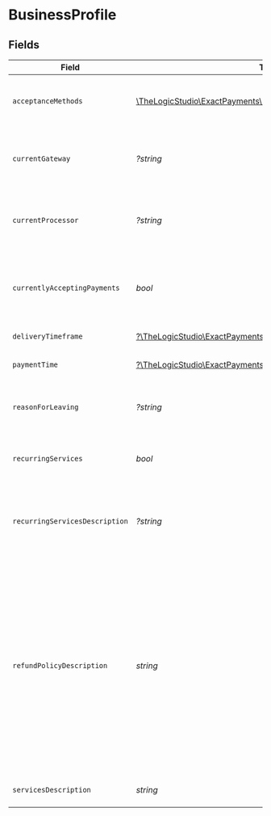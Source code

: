 # BusinessProfile


## Fields

| Field                                                                                                                                                                                                            | Type                                                                                                                                                                                                             | Required                                                                                                                                                                                                         | Description                                                                                                                                                                                                      | Example                                                                                                                                                                                                          |
| ---------------------------------------------------------------------------------------------------------------------------------------------------------------------------------------------------------------- | ---------------------------------------------------------------------------------------------------------------------------------------------------------------------------------------------------------------- | ---------------------------------------------------------------------------------------------------------------------------------------------------------------------------------------------------------------- | ---------------------------------------------------------------------------------------------------------------------------------------------------------------------------------------------------------------- | ---------------------------------------------------------------------------------------------------------------------------------------------------------------------------------------------------------------- |
| `acceptanceMethods`                                                                                                                                                                                              | [\TheLogicStudio\ExactPayments\Models\Shared\AcceptanceMethods](../../models/shared/AcceptanceMethods.md)                                                                                                        | :heavy_check_mark:                                                                                                                                                                                               | The method by which the business accepts the payments. The total value of all the methods can't exceed 100 percent.                                                                                              |                                                                                                                                                                                                                  |
| `currentGateway`                                                                                                                                                                                                 | *?string*                                                                                                                                                                                                        | :heavy_minus_sign:                                                                                                                                                                                               | Current gateway with whom the business is having contract with. This field value is required only when `currentlyAcceptingPayments` field value is `true`.                                                       | International Payments Gateway Services LLC                                                                                                                                                                      |
| `currentProcessor`                                                                                                                                                                                               | *?string*                                                                                                                                                                                                        | :heavy_minus_sign:                                                                                                                                                                                               | Current Processor with whom the business is having contract with. This field value is required only when `currentlyAcceptingPayments` field value is `true`.                                                     | Global Processing Services LLC                                                                                                                                                                                   |
| `currentlyAcceptingPayments`                                                                                                                                                                                     | *bool*                                                                                                                                                                                                           | :heavy_check_mark:                                                                                                                                                                                               | Whether the business is currently accepting the Payments or not. If `true` then `currentProcessor`, `currentGateway` and `reasonForLeaving` field values are required.                                           | true                                                                                                                                                                                                             |
| `deliveryTimeframe`                                                                                                                                                                                              | [?\TheLogicStudio\ExactPayments\Models\Shared\DeliveryTimeframe](../../models/shared/DeliveryTimeframe.md)                                                                                                       | :heavy_minus_sign:                                                                                                                                                                                               | Delivery time frame that the business has for its products.                                                                                                                                                      | Immediate                                                                                                                                                                                                        |
| `paymentTime`                                                                                                                                                                                                    | [?\TheLogicStudio\ExactPayments\Models\Shared\PaymentTime](../../models/shared/PaymentTime.md)                                                                                                                   | :heavy_minus_sign:                                                                                                                                                                                               | The time at which the customer makes the payment to the business.                                                                                                                                                | Upon Purchase                                                                                                                                                                                                    |
| `reasonForLeaving`                                                                                                                                                                                               | *?string*                                                                                                                                                                                                        | :heavy_minus_sign:                                                                                                                                                                                               | Reason for leaving current processor/gateway. This field value is required only when `currentlyAcceptingPayments` field value is `true`.                                                                         | Does not meet expectations.                                                                                                                                                                                      |
| `recurringServices`                                                                                                                                                                                              | *bool*                                                                                                                                                                                                           | :heavy_check_mark:                                                                                                                                                                                               | Whether the business provides any recurring services or not. If `true` then `recurringServicesDescription` field value is required.                                                                              | true                                                                                                                                                                                                             |
| `recurringServicesDescription`                                                                                                                                                                                   | *?string*                                                                                                                                                                                                        | :heavy_minus_sign:                                                                                                                                                                                               | The description of the recurring services provided by the business. This field value is required only when `recurringServices` field value is `true`.                                                            | Printer ink refills are fulfilled every month based on customer subscription                                                                                                                                     |
| `refundPolicyDescription`                                                                                                                                                                                        | *string*                                                                                                                                                                                                         | :heavy_check_mark:                                                                                                                                                                                               | Refund policy.                                                                                                                                                                                                   | Returns are accepted within 30 days of purchase when presented with the original receipt and packaging. Refunds will be credited to the Credit Card used while purchasing within five days from the return date. |
| `servicesDescription`                                                                                                                                                                                            | *string*                                                                                                                                                                                                         | :heavy_check_mark:                                                                                                                                                                                               | The description of the Product or services provided by the business.                                                                                                                                             | Computer and accessories                                                                                                                                                                                         |